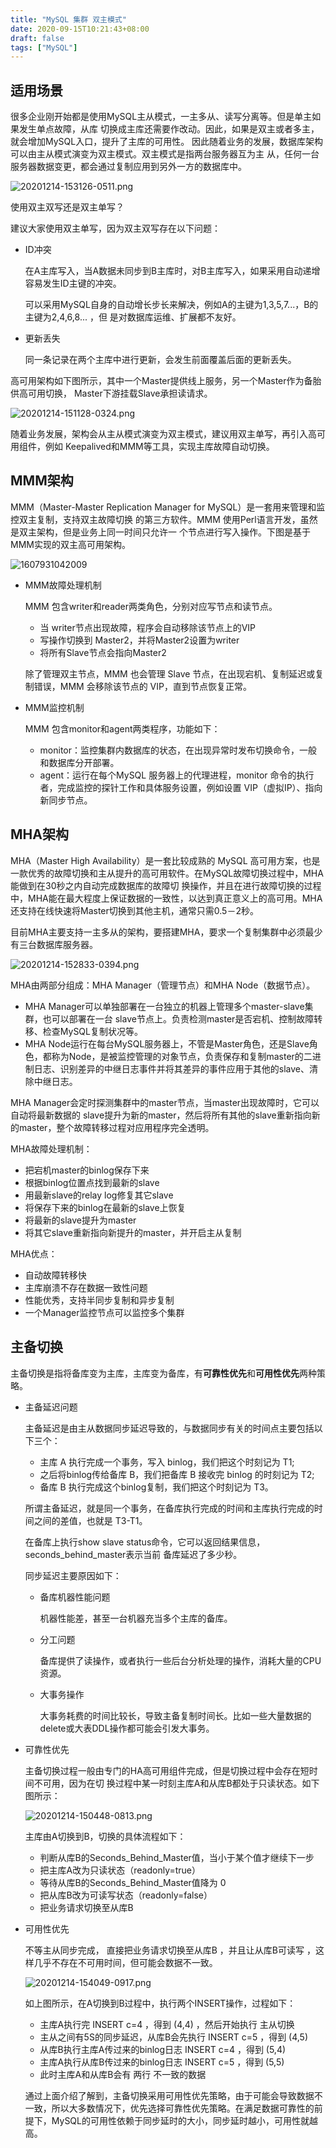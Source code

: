 ```yaml
---
title: "MySQL 集群 双主模式"
date: 2020-09-15T10:21:43+08:00
draft: false
tags: ["MySQL"]
---
```


## 适用场景

很多企业刚开始都是使用MySQL主从模式，一主多从、读写分离等。但是单主如果发生单点故障，从库 切换成主库还需要作改动。因此，如果是双主或者多主，就会增加MySQL入口，提升了主库的可用性。 因此随着业务的发展，数据库架构可以由主从模式演变为双主模式。双主模式是指两台服务器互为主 从，任何一台服务器数据变更，都会通过复制应用到另外一方的数据库中。

![20201214-153126-0511.png](https://gitee.com/chuchin/img/raw/master/20201214-153126-0511.png)

使用双主双写还是双主单写？

建议大家使用双主单写，因为双主双写存在以下问题：

* ID冲突

  在A主库写入，当A数据未同步到B主库时，对B主库写入，如果采用自动递增容易发生ID主键的冲突。

  可以采用MySQL自身的自动增长步长来解决，例如A的主键为1,3,5,7...，B的主键为2,4,6,8... ，但 是对数据库运维、扩展都不友好。

* 更新丢失

  同一条记录在两个主库中进行更新，会发生前面覆盖后面的更新丢失。

高可用架构如下图所示，其中一个Master提供线上服务，另一个Master作为备胎供高可用切换， Master下游挂载Slave承担读请求。

![20201214-151128-0324.png](https://gitee.com/chuchin/img/raw/master/20201214-151128-0324.png)

随着业务发展，架构会从主从模式演变为双主模式，建议用双主单写，再引入高可用组件，例如 Keepalived和MMM等工具，实现主库故障自动切换。

## MMM架构

MMM（Master-Master Replication Manager for MySQL）是一套用来管理和监控双主复制，支持双主故障切换 的第三方软件。MMM 使用Perl语言开发，虽然是双主架构，但是业务上同一时间只允许一 个节点进行写入操作。下图是基于MMM实现的双主高可用架构。

![1607931042009](C:\Users\ChuChinRCC\AppData\Roaming\Typora\typora-user-images\1607931042009.png)

* MMM故障处理机制

  MMM 包含writer和reader两类角色，分别对应写节点和读节点。

  * 当 writer节点出现故障，程序会自动移除该节点上的VIP
  * 写操作切换到 Master2，并将Master2设置为writer
  * 将所有Slave节点会指向Master2

  除了管理双主节点，MMM 也会管理 Slave 节点，在出现宕机、复制延迟或复制错误，MMM 会移除该节点的 VIP，直到节点恢复正常。

* MMM监控机制

  MMM 包含monitor和agent两类程序，功能如下：

  * monitor：监控集群内数据库的状态，在出现异常时发布切换命令，一般和数据库分开部署。
  * agent：运行在每个MySQL 服务器上的代理进程，monitor 命令的执行者，完成监控的探针工作和具体服务设置，例如设置 VIP（虚拟IP）、指向新同步节点。

## MHA架构

MHA（Master High Availability）是一套比较成熟的 MySQL 高可用方案，也是一款优秀的故障切换和主从提升的高可用软件。在MySQL故障切换过程中，MHA能做到在30秒之内自动完成数据库的故障切 换操作，并且在进行故障切换的过程中，MHA能在最大程度上保证数据的一致性，以达到真正意义上的高可用。MHA还支持在线快速将Master切换到其他主机，通常只需0.5－2秒。

目前MHA主要支持一主多从的架构，要搭建MHA，要求一个复制集群中必须最少有三台数据库服务器。

![20201214-152833-0394.png](https://gitee.com/chuchin/img/raw/master/20201214-152833-0394.png)

MHA由两部分组成：MHA Manager（管理节点）和MHA Node（数据节点）。

* MHA Manager可以单独部署在一台独立的机器上管理多个master-slave集群，也可以部署在一台 slave节点上。负责检测master是否宕机、控制故障转移、检查MySQL复制状况等。
* MHA Node运行在每台MySQL服务器上，不管是Master角色，还是Slave角色，都称为Node，是被监控管理的对象节点，负责保存和复制master的二进制日志、识别差异的中继日志事件并将其差异的事件应用于其他的slave、清除中继日志。

MHA Manager会定时探测集群中的master节点，当master出现故障时，它可以自动将最新数据的 slave提升为新的master，然后将所有其他的slave重新指向新的master，整个故障转移过程对应用程序完全透明。

MHA故障处理机制：

* 把宕机master的binlog保存下来
* 根据binlog位置点找到最新的slave 
* 用最新slave的relay log修复其它slave 
* 将保存下来的binlog在最新的slave上恢复 
* 将最新的slave提升为master 
* 将其它slave重新指向新提升的master，并开启主从复制

MHA优点：

* 自动故障转移快
*  主库崩溃不存在数据一致性问题 
* 性能优秀，支持半同步复制和异步复制 
* 一个Manager监控节点可以监控多个集群

## 主备切换

主备切换是指将备库变为主库，主库变为备库，有**可靠性优先**和**可用性优先**两种策略。

* 主备延迟问题

  主备延迟是由主从数据同步延迟导致的，与数据同步有关的时间点主要包括以下三个：

  * 主库 A 执行完成一个事务，写入 binlog，我们把这个时刻记为 T1;
  * 之后将binlog传给备库 B，我们把备库 B 接收完 binlog 的时刻记为 T2;
  * 备库 B 执行完成这个binlog复制，我们把这个时刻记为 T3。

  所谓主备延迟，就是同一个事务，在备库执行完成的时间和主库执行完成的时间之间的差值，也就是 T3-T1。

  在备库上执行show slave status命令，它可以返回结果信息，seconds_behind_master表示当前 备库延迟了多少秒。

  同步延迟主要原因如下：

  * 备库机器性能问题

    机器性能差，甚至一台机器充当多个主库的备库。

  * 分工问题

    备库提供了读操作，或者执行一些后台分析处理的操作，消耗大量的CPU资源。

  * 大事务操作

    大事务耗费的时间比较长，导致主备复制时间长。比如一些大量数据的delete或大表DDL操作都可能会引发大事务。

* 可靠性优先

  主备切换过程一般由专门的HA高可用组件完成，但是切换过程中会存在短时间不可用，因为在切 换过程中某一时刻主库A和从库B都处于只读状态。如下图所示：

  ![20201214-150448-0813.png](https://gitee.com/chuchin/img/raw/master/20201214-150448-0813.png)

  主库由A切换到B，切换的具体流程如下：

  * 判断从库B的Seconds_Behind_Master值，当小于某个值才继续下一步 
  * 把主库A改为只读状态（readonly=true） 
  * 等待从库B的Seconds_Behind_Master值降为 0 
  * 把从库B改为可读写状态（readonly=false） 
  * 把业务请求切换至从库B

* 可用性优先

  不等主从同步完成， 直接把业务请求切换至从库B ，并且让从库B可读写 ，这样几乎不存在不可用时间，但可能会数据不一致。

  ![20201214-154049-0917.png](https://gitee.com/chuchin/img/raw/master/20201214-154049-0917.png)

  如上图所示，在A切换到B过程中，执行两个INSERT操作，过程如下：

  * 主库A执行完 INSERT c=4 ，得到 (4,4) ，然后开始执行 主从切换 
  * 主从之间有5S的同步延迟，从库B会先执行 INSERT c=5 ，得到 (4,5) 
  * 从库B执行主库A传过来的binlog日志 INSERT c=4 ，得到 (5,4) 
  * 主库A执行从库B传过来的binlog日志 INSERT c=5 ，得到 (5,5) 
  * 此时主库A和从库B会有 两行 不一致的数据

  通过上面介绍了解到，主备切换采用可用性优先策略，由于可能会导致数据不一致，所以大多数情况下，优先选择可靠性优先策略。在满足数据可靠性的前提下，MySQL的可用性依赖于同步延时的大小，同步延时越小，可用性就越高。